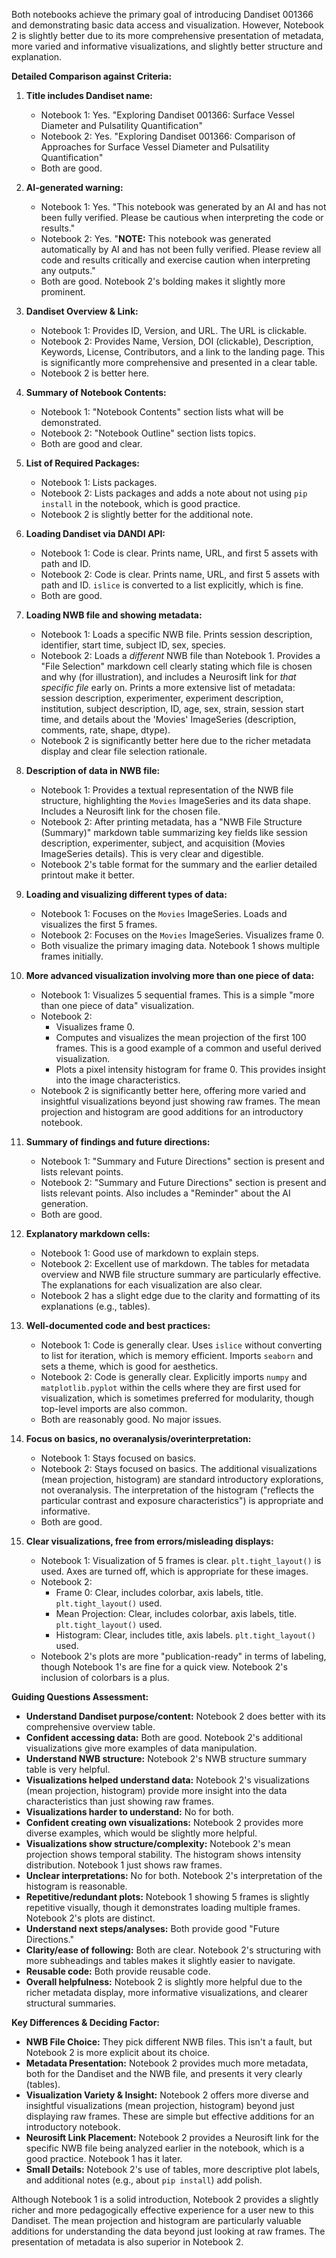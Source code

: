 Both notebooks achieve the primary goal of introducing Dandiset 001366 and demonstrating basic data access and visualization. However, Notebook 2 is slightly better due to its more comprehensive presentation of metadata, more varied and informative visualizations, and slightly better structure and explanation.

**Detailed Comparison against Criteria:**

1.  **Title includes Dandiset name:**
    *   Notebook 1: Yes. "Exploring Dandiset 001366: Surface Vessel Diameter and Pulsatility Quantification"
    *   Notebook 2: Yes. "Exploring Dandiset 001366: Comparison of Approaches for Surface Vessel Diameter and Pulsatility Quantification"
    *   Both are good.

2.  **AI-generated warning:**
    *   Notebook 1: Yes. "This notebook was generated by an AI and has not been fully verified. Please be cautious when interpreting the code or results."
    *   Notebook 2: Yes. "**NOTE:** This notebook was generated automatically by AI and has not been fully verified. Please review all code and results critically and exercise caution when interpreting any outputs."
    *   Both are good. Notebook 2's bolding makes it slightly more prominent.

3.  **Dandiset Overview & Link:**
    *   Notebook 1: Provides ID, Version, and URL. The URL is clickable.
    *   Notebook 2: Provides Name, Version, DOI (clickable), Description, Keywords, License, Contributors, and a link to the landing page. This is significantly more comprehensive and presented in a clear table.
    *   Notebook 2 is better here.

4.  **Summary of Notebook Contents:**
    *   Notebook 1: "Notebook Contents" section lists what will be demonstrated.
    *   Notebook 2: "Notebook Outline" section lists topics.
    *   Both are good and clear.

5.  **List of Required Packages:**
    *   Notebook 1: Lists packages.
    *   Notebook 2: Lists packages and adds a note about not using `pip install` in the notebook, which is good practice.
    *   Notebook 2 is slightly better for the additional note.

6.  **Loading Dandiset via DANDI API:**
    *   Notebook 1: Code is clear. Prints name, URL, and first 5 assets with path and ID.
    *   Notebook 2: Code is clear. Prints name, URL, and first 5 assets with path and ID. `islice` is converted to a list explicitly, which is fine.
    *   Both are good.

7.  **Loading NWB file and showing metadata:**
    *   Notebook 1: Loads a specific NWB file. Prints session description, identifier, start time, subject ID, sex, species.
    *   Notebook 2: Loads a *different* NWB file than Notebook 1. Provides a "File Selection" markdown cell clearly stating which file is chosen and why (for illustration), and includes a Neurosift link for *that specific file* early on. Prints a more extensive list of metadata: session description, experimenter, experiment description, institution, subject description, ID, age, sex, strain, session start time, and details about the 'Movies' ImageSeries (description, comments, rate, shape, dtype).
    *   Notebook 2 is significantly better here due to the richer metadata display and clear file selection rationale.

8.  **Description of data in NWB file:**
    *   Notebook 1: Provides a textual representation of the NWB file structure, highlighting the `Movies` ImageSeries and its data shape. Includes a Neurosift link for the chosen file.
    *   Notebook 2: After printing metadata, has a "NWB File Structure (Summary)" markdown table summarizing key fields like session description, experimenter, subject, and acquisition (Movies ImageSeries details). This is very clear and digestible.
    *   Notebook 2's table format for the summary and the earlier detailed printout make it better.

9.  **Loading and visualizing different types of data:**
    *   Notebook 1: Focuses on the `Movies` ImageSeries. Loads and visualizes the first 5 frames.
    *   Notebook 2: Focuses on the `Movies` ImageSeries. Visualizes frame 0.
    *   Both visualize the primary imaging data. Notebook 1 shows multiple frames initially.

10. **More advanced visualization involving more than one piece of data:**
    *   Notebook 1: Visualizes 5 sequential frames. This is a simple "more than one piece of data" visualization.
    *   Notebook 2:
        *   Visualizes frame 0.
        *   Computes and visualizes the mean projection of the first 100 frames. This is a good example of a common and useful derived visualization.
        *   Plots a pixel intensity histogram for frame 0. This provides insight into the image characteristics.
    *   Notebook 2 is significantly better here, offering more varied and insightful visualizations beyond just showing raw frames. The mean projection and histogram are good additions for an introductory notebook.

11. **Summary of findings and future directions:**
    *   Notebook 1: "Summary and Future Directions" section is present and lists relevant points.
    *   Notebook 2: "Summary and Future Directions" section is present and lists relevant points. Also includes a "Reminder" about the AI generation.
    *   Both are good.

12. **Explanatory markdown cells:**
    *   Notebook 1: Good use of markdown to explain steps.
    *   Notebook 2: Excellent use of markdown. The tables for metadata overview and NWB file structure summary are particularly effective. The explanations for each visualization are also clear.
    *   Notebook 2 has a slight edge due to the clarity and formatting of its explanations (e.g., tables).

13. **Well-documented code and best practices:**
    *   Notebook 1: Code is generally clear. Uses `islice` without converting to list for iteration, which is memory efficient. Imports `seaborn` and sets a theme, which is good for aesthetics.
    *   Notebook 2: Code is generally clear. Explicitly imports `numpy` and `matplotlib.pyplot` within the cells where they are first used for visualization, which is sometimes preferred for modularity, though top-level imports are also common.
    *   Both are reasonably good. No major issues.

14. **Focus on basics, no overanalysis/overinterpretation:**
    *   Notebook 1: Stays focused on basics.
    *   Notebook 2: Stays focused on basics. The additional visualizations (mean projection, histogram) are standard introductory explorations, not overanalysis. The interpretation of the histogram ("reflects the particular contrast and exposure characteristics") is appropriate and informative.
    *   Both are good.

15. **Clear visualizations, free from errors/misleading displays:**
    *   Notebook 1: Visualization of 5 frames is clear. `plt.tight_layout()` is used. Axes are turned off, which is appropriate for these images.
    *   Notebook 2:
        *   Frame 0: Clear, includes colorbar, axis labels, title. `plt.tight_layout()` used.
        *   Mean Projection: Clear, includes colorbar, axis labels, title. `plt.tight_layout()` used.
        *   Histogram: Clear, includes title, axis labels. `plt.tight_layout()` used.
    *   Notebook 2's plots are more "publication-ready" in terms of labeling, though Notebook 1's are fine for a quick view. Notebook 2's inclusion of colorbars is a plus.

**Guiding Questions Assessment:**

*   **Understand Dandiset purpose/content:** Notebook 2 does better with its comprehensive overview table.
*   **Confident accessing data:** Both are good. Notebook 2's additional visualizations give more examples of data manipulation.
*   **Understand NWB structure:** Notebook 2's NWB structure summary table is very helpful.
*   **Visualizations helped understand data:** Notebook 2's visualizations (mean projection, histogram) provide more insight into the data characteristics than just showing raw frames.
*   **Visualizations harder to understand:** No for both.
*   **Confident creating own visualizations:** Notebook 2 provides more diverse examples, which would be slightly more helpful.
*   **Visualizations show structure/complexity:** Notebook 2's mean projection shows temporal stability. The histogram shows intensity distribution. Notebook 1 just shows raw frames.
*   **Unclear interpretations:** No for both. Notebook 2's interpretation of the histogram is reasonable.
*   **Repetitive/redundant plots:** Notebook 1 showing 5 frames is slightly repetitive visually, though it demonstrates loading multiple frames. Notebook 2's plots are distinct.
*   **Understand next steps/analyses:** Both provide good "Future Directions."
*   **Clarity/ease of following:** Both are clear. Notebook 2's structuring with more subheadings and tables makes it slightly easier to navigate.
*   **Reusable code:** Both provide reusable code.
*   **Overall helpfulness:** Notebook 2 is slightly more helpful due to the richer metadata display, more informative visualizations, and clearer structural summaries.

**Key Differences & Deciding Factor:**

*   **NWB File Choice:** They pick different NWB files. This isn't a fault, but Notebook 2 is more explicit about its choice.
*   **Metadata Presentation:** Notebook 2 provides much more metadata, both for the Dandiset and the NWB file, and presents it very clearly (tables).
*   **Visualization Variety & Insight:** Notebook 2 offers more diverse and insightful visualizations (mean projection, histogram) beyond just displaying raw frames. These are simple but effective additions for an introductory notebook.
*   **Neurosift Link Placement:** Notebook 2 provides a Neurosift link for the specific NWB file being analyzed earlier in the notebook, which is a good practice. Notebook 1 has it later.
*   **Small Details:** Notebook 2's use of tables, more descriptive plot labels, and additional notes (e.g., about `pip install`) add polish.

Although Notebook 1 is a solid introduction, Notebook 2 provides a slightly richer and more pedagogically effective experience for a user new to this Dandiset. The mean projection and histogram are particularly valuable additions for understanding the data beyond just looking at raw frames. The presentation of metadata is also superior in Notebook 2.